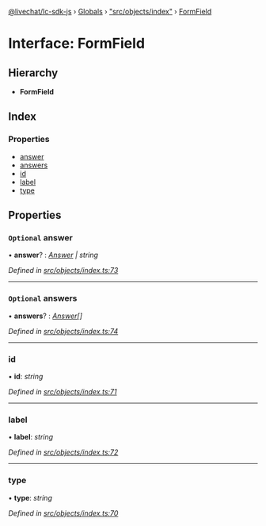 [@livechat/lc-sdk-js](../README.md) › [Globals](../globals.md) › ["src/objects/index"](../modules/_src_objects_index_.md) › [FormField](_src_objects_index_.formfield.md)

# Interface: FormField

## Hierarchy

* **FormField**

## Index

### Properties

* [answer](_src_objects_index_.formfield.md#optional-answer)
* [answers](_src_objects_index_.formfield.md#optional-answers)
* [id](_src_objects_index_.formfield.md#id)
* [label](_src_objects_index_.formfield.md#label)
* [type](_src_objects_index_.formfield.md#type)

## Properties

### `Optional` answer

• **answer**? : *[Answer](_src_objects_index_.answer.md) | string*

*Defined in [src/objects/index.ts:73](https://github.com/livechat/lc-sdk-js/blob/228cb10/src/objects/index.ts#L73)*

___

### `Optional` answers

• **answers**? : *[Answer](_src_objects_index_.answer.md)[]*

*Defined in [src/objects/index.ts:74](https://github.com/livechat/lc-sdk-js/blob/228cb10/src/objects/index.ts#L74)*

___

###  id

• **id**: *string*

*Defined in [src/objects/index.ts:71](https://github.com/livechat/lc-sdk-js/blob/228cb10/src/objects/index.ts#L71)*

___

###  label

• **label**: *string*

*Defined in [src/objects/index.ts:72](https://github.com/livechat/lc-sdk-js/blob/228cb10/src/objects/index.ts#L72)*

___

###  type

• **type**: *string*

*Defined in [src/objects/index.ts:70](https://github.com/livechat/lc-sdk-js/blob/228cb10/src/objects/index.ts#L70)*
